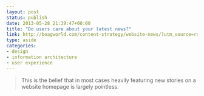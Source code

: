 ```yaml
---
layout: post
status: publish
date: 2013-05-28 21:39:47+00:00
title: "Do users care about your latest news?"
link: http://boagworld.com/content-strategy/website-news/?utm_source=rss&utm_medium=rss&utm_campaign=website-news
type: aside
categories:
- design
- information architecture
- user experience
---
```


> 
  
> 
> This is the belief that in most cases heavily featuring new stories on a website homepage is largely pointless.
> 
> 

